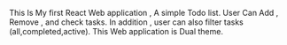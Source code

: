 This Is My first React Web application , A simple Todo list.
User Can Add , Remove , and check tasks. In addition , user can also filter tasks (all,completed,active).
This Web application is Dual theme.
